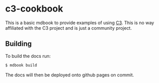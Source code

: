 # c3-cookbook

This is a basic mdbook to provide examples of using [C3](https://c3-lang.org/). This is no way affiliated with the C3 project and is just a community project.

## Building

To build the docs run:
```sh
$ mdbook build
```

The docs will then be deployed onto github pages on commit.